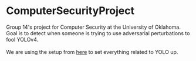 # ComputerSecurityProject
Group 14's project for Computer Security at the University of Oklahoma. Goal is to detect when someone is trying to use adversarial perturbations to fool YOLOv4.
<br>
<br>
We are using the setup from [here](https://wiki.loliot.net/docs/lang/python/libraries/yolov4/python-yolov4-about) to set everything related to YOLO up.
